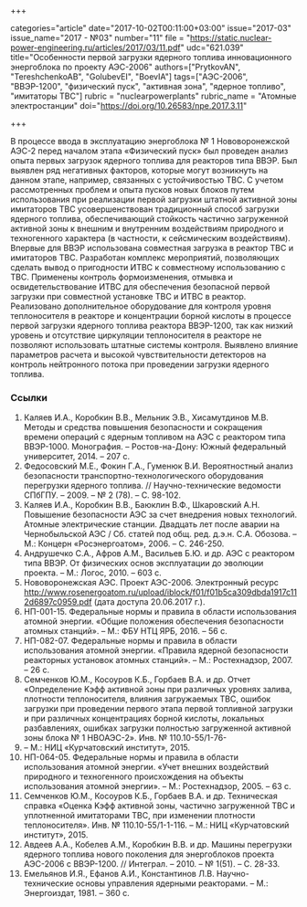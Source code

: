 +++

categories="article"
date="2017-10-02T00:11:00+03:00"
issue="2017-03"
issue_name="2017 - №03"
number="11"
file = "https://static.nuclear-power-engineering.ru/articles/2017/03/11.pdf"
udc="621.039"
title="Особенности первой загрузки ядерного топлива инновационного энергоблока по проекту АЭС-2006"
authors=["PrytkovAN", "TereshchenkoAB", "GolubevEI", "BoevIA"]
tags=["АЭС-2006", "ВВЭР-1200", "физический пуск", "активная зона", "ядерное топливо", "имитаторы ТВС"]
rubric = "nuclearpowerplants"
rubric_name = "Aтомные электростанции"
doi="https://doi.org/10.26583/npe.2017.3.11"

+++

В процессе ввода в эксплуатацию энергоблока № 1 Нововоронежской АЭС-2 перед началом этапа «Физический пуск» был проведен анализ опыта первых загрузок ядерного топлива для реакторов типа ВВЭР. Был выявлен ряд негативных факторов, которые могут возникнуть на данном этапе, например, связанных с устойчивостью ТВС. С учетом рассмотренных проблем и опыта пусков новых блоков путем использования при реализации первой загрузки штатной активной зоны имитаторов ТВС усовершенствован традиционный способ загрузки ядерного топлива, обеспечивающий стойкость частично загруженной активной зоны к внешним и внутренним воздействиям природного и техногенного характера (в частности, к сейсмическим воздействиям). Впервые для ВВЭР использована совместная загрузка в реактор ТВС и имитаторов ТВС. Разработан комплекс мероприятий, позволяющих сделать вывод о пригодности ИТВС к совместному использованию с ТВС. Применены контроль формоизменения, отмывка и освидетельствование ИТВС для обеспечения безопасной первой загрузки при совместной установке ТВС и ИТВС в реактор. Реализовано дополнительное оборудование для контроля уровня теплоносителя в реакторе и концентрации борной кислоты в процессе первой загрузки ядерного топлива реактора ВВЭР-1200, так как низкий уровень и отсутствие циркуляции теплоносителя в реакторе не позволяют использовать штатные системы контроля. Выявлено влияние параметров расчета и высокой чувствительности детекторов на контроль нейтронного потока при проведении загрузки ядерного топлива.

### Ссылки

1. Каляев И.А., Коробкин В.В., Мельник Э.В., Хисамутдинов М.В. Методы и средства повышения безопасности и сокращения времени операций с ядерным топливом на АЭС с реактором типа ВВЭР-1000. Монография. – Ростов-на-Дону: Южный федеральный университет, 2014. – 207 с.
2. Федосовский М.Е., Фокин Г.А., Гуменюк В.И. Вероятностный анализ безопасности транспортно-технологического оборудования перегрузки ядерного топлива. // Научно-технические ведомости СПбГПУ. – 2009. – № 2 (78). – С. 98-102.
3. Каляев И.А., Коробкин В.В., Баюклин В.Ф., Шкаровский А.Н. Повышение безопасности АЭС за счет внедрения новых технологий. Атомные электрические станции. Двадцать лет после аварии на Чернобыльской АЭС / Сб. статей под общ. ред. д.э.н. С.А. Обозова. – М.: Концерн «Росэнергоатом», 2006. – С. 246-250.
4. Андрушечко С.А., Афров А.М., Васильев Б.Ю. и др. АЭС с реактором типа ВВЭР. От физических основ эксплуатации до эволюции проекта. – М.: Логос, 2010. – 603 с.
5. Нововоронежская АЭС. Проект АЭС-2006. Электронный ресурс http://www.rosenergoatom.ru/upload/iblock/f01/f01b5ca309dbda1917c112d6897c0959.pdf (дата доступа 20.06.2017 г.).
6. НП-001-15. Федеральные нормы и правила в области использования атомной энергии. «Общие положения обеспечения безопасности атомных станций». – М.: ФБУ НТЦ ЯРБ, 2016. – 56 с.
7. НП-082-07. Федеральные нормы и правила в области использования атомной энергии. «Правила ядерной безопасности реакторных установок атомных станций». – М.: Ростехнадзор, 2007. – 26 с.
8. Семченков Ю.М., Косоуров К.Б., Горбаев В.А. и др. Отчет «Определение Kэфф активной зоны при различных уровнях залива, плотности теплоносителя, влияния загружаемых ТВС, ошибок загрузки при проведении первого этапа первой топливной загрузки и при различных концентрациях борной кислоты, локальных разбавлениях, ошибках загрузки полностью загруженной активной зоны блока № 1 НВОАЭС-2». Инв. № 110.10-55/1-76-
415. – М.: НИЦ «Курчатовский институт», 2015.
9. НП-064-05. Федеральные нормы и правила в области использования атомной энергии. «Учет внешних воздействий природного и техногенного происхождения на объекты использования атомной энергии». – М.: Ростехнадзор, 2005. – 63 с.
10. Семченков Ю.М., Косоуров К.Б., Горбаев В.А. и др. Техническая справка «Оценка Kэфф активной зоны, частично загруженной ТВС и уплотненной имитаторами ТВС, при изменении плотности теплоносителя». Инв. № 110.10-55/1-1-116. – М.: НИЦ «Курчатовский институт», 2015.
11. Авдеев А.А., Кобелев А.М., Коробкин В.В. и др. Машины перегрузки ядерного топлива нового поколения для энергоблоков проекта АЭС-2006 с ВВЭР-1200. // Интеграл. – 2010. – № 1(51). – С. 28-33.
12. Емельянов И.Я., Ефанов А.И., Константинов Л.В. Научно-технические основы управления ядерными реакторами. – М.: Энергоиздат, 1981. – 360 с.